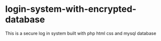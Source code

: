 # login-system-with-encrypted-database
This is a secure log in system built with php html css and mysql database
